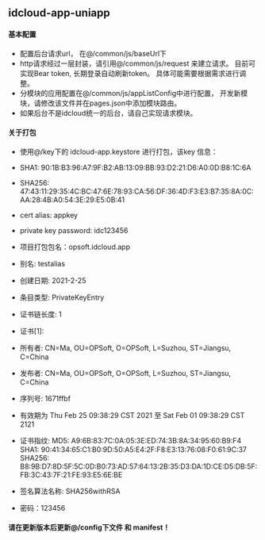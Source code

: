 ## idcloud-app-uniapp
#### 基本配置
* 配置后台请求url， 在@/common/js/baseUrl下
* http请求经过一层封装，请引用@/common/js/request 来建立请求。 目前可实现Bear token, 长期登录自动刷新token。 具体可能需要根据需求进行调整。
* 分模块的应用配置在@/common/js/appListConfig中进行配置， 开发新模块，请修改该文件并在pages.json中添加模块路由。
* 如果后台不是idcloud统一的后台，请自己实现请求模块。

#### 关于打包
* 使用@/key下的 idcloud-app.keystore 进行打包，该key 信息：

* SHA1: 90:1B:B3:96:A7:9F:B2:AB:13:09:BB:93:D2:21:D6:A0:0D:B8:1C:6A
* SHA256: 47:43:11:29:35:4C:BC:47:6E:78:93:CA:56:DF:36:4D:F3:E3:B7:35:8A:0C:AA:28:4B:A0:54:3E:29:E5:0B:41
* cert alias: appkey
* private key password: idc123456
* 项目打包包名：opsoft.idcloud.app

* 别名: testalias
* 创建日期: 2021-2-25
* 条目类型: PrivateKeyEntry
* 证书链长度: 1
* 证书[1]:
* 所有者: CN=Ma, OU=OPSoft, O=OPSoft, L=Suzhou, ST=Jiangsu, C=China
* 发布者: CN=Ma, OU=OPSoft, O=OPSoft, L=Suzhou, ST=Jiangsu, C=China
* 序列号: 1671ffbf
* 有效期为 Thu Feb 25 09:38:29 CST 2021 至 Sat Feb 01 09:38:29 CST 2121
* 证书指纹:
         MD5:  A9:6B:83:7C:0A:05:3E:ED:74:3B:8A:34:95:60:B9:F4
         SHA1: 90:41:34:65:C1:B0:9D:50:A5:E4:2F:F8:E3:13:76:08:F0:61:9C:37
         SHA256: B8:9B:D7:8D:5F:5C:0D:B0:73:AD:57:64:13:2B:35:D3:DA:1D:CE:D5:DB:5F:FB:3C:43:7F:21:FE:93:E5:6E:BE
* 签名算法名称: SHA256withRSA
* 密码：123456
#### 请在更新版本后更新@/config下文件 和 manifest！
